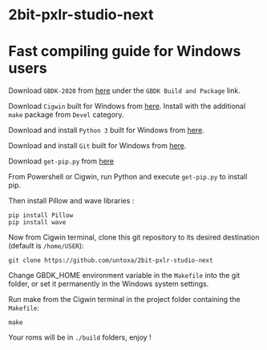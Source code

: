 # 2bit-pxlr-studio-next

# Fast compiling guide for Windows users 


Download `GBDK-2020` from [here](https://github.com/gbdk-2020/gbdk-2020/actions) under the `GBDK Build and Package` link.

Download `Cigwin` built for Windows from [here](https://www.cygwin.com/).
Install with the additional `make` package from `Devel` category.

Download and install `Python 3` built for Windows from [here](https://www.python.org/downloads/).

Download and install `Git` built for Windows from [here](https://git-scm.com/download/win).

Download `get-pip.py` from [here](https://bootstrap.pypa.io/get-pip.py)

From Powershell or Cigwin, run Python and execute `get-pip.py` to install pip.

Then install Pillow and wave libraries : 

    pip install Pillow
    pip install wave

Now from Cigwin terminal, clone this git repository to its desired destination (default is `/home/USER`): 

    git clone https://github.com/untoxa/2bit-pxlr-studio-next

Change GBDK_HOME environment variable in the `Makefile` into the git folder, or set it permanently in the Windows system settings.

Run make from the Cigwin terminal in the project folder containing the `Makefile`: 

    make

Your roms will be in `./build` folders, enjoy ! 
